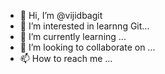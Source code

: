 - 👋 Hi, I’m @vijidbagit
- 👀 I’m interested in learnng Git...
- 🌱 I’m currently learning ...
- 💞️ I’m looking to collaborate on ...
- 📫 How to reach me ...

<!---
vijidbagit/vijidbagit is a ✨ special ✨ repository because its `README.md` (this file) appears on your GitHub profile.
You can click the Preview link to take a look at your changes.
--->
